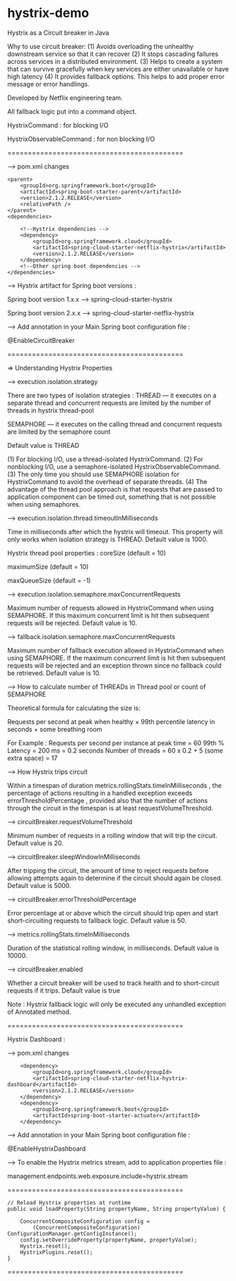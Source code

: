 # hystrix-demo

Hystrix as a Circuit breaker in Java

Why to use circuit breaker:
(1) Avoids overloading the unhealthy downstream service so that it can recover
(2) It stops cascading failures across services in a distributed environment.
(3) Helps to create a system that can survive gracefully when key services are either unavailable or have high latency
(4) It provides fallback options. This helps to add proper error message or error handlings.

Developed by Netflix engineering team.

All fallback logic put into a command object.

HystrixCommand : for blocking I/O

HystrixObservableCommand : for non blocking I/O


===========================================


--> pom.xml changes

    <parent>
        <groupId>org.springframework.boot</groupId>
        <artifactId>spring-boot-starter-parent</artifactId>
        <version>2.1.2.RELEASE</version>
        <relativePath />
    </parent>
    <dependencies>

        <!--Hystrix dependencies -->
        <dependency>
            <groupId>org.springframework.cloud</groupId>
            <artifactId>spring-cloud-starter-netflix-hystrix</artifactId>
            <version>2.1.2.RELEASE</version>
        </dependency>
        <!--Other spring boot dependencies -->
    </dependencies>


--> Hystrix artifact for Spring boot versions :

Spring boot version 1.x.x --> spring-cloud-starter-hystrix

Spring boot version 2.x.x --> spring-cloud-starter-netflix-hystrix 


--> Add annotation in your Main Spring boot configuration file :

@EnableCircuitBreaker


===========================================


=> Understanding Hystrix Properties

--> execution.isolation.strategy

There are two types of isolation strategies :
THREAD — it executes on a separate thread and concurrent requests are limited by
        the number of threads in hystrix thread-pool
	
SEMAPHORE — it executes on the calling thread and concurrent requests are limited by the semaphore count

Default value is THREAD


(1) For blocking I/O, use a thread-isolated HystrixCommand.
(2) For nonblocking I/O, use a semaphore-isolated HystrixObservableCommand.
(3) The only time you should use SEMAPHORE isolation for HystrixCommand to avoid the overhead of separate threads.
(4) The advantage of the thread pool approach is that requests that are passed to application component can be timed out, something that is not possible when using semaphores.


--> execution.isolation.thread.timeoutInMilliseconds

Time in milliseconds after which the hystrix will timeout.
This property will only works when isolation strategy is THREAD.
Default value is 1000.


Hystrix thread pool properties :
coreSize              (default = 10)

maximumSize    (default = 10)

maxQueueSize   (default = -1)


--> execution.isolation.semaphore.maxConcurrentRequests

Maximum number of requests allowed in HystrixCommand when using SEMAPHORE.
If this maximum concurrent limit is hit then subsequent requests will be rejected.
Default value is 10.


--> fallback.isolation.semaphore.maxConcurrentRequests

Maximum number of fallback execution allowed in HystrixCommand when using SEMAPHORE.
If the maximum concurrent limit is hit then subsequent requests will be rejected and
   an exception thrown since no fallback could be retrieved.
Default value is 10.


--> How to calculate number of THREADs in Thread pool or count of SEMAPHORE

Theoretical formula for calculating the size is:

Requests per second at peak when healthy × 99th percentile latency in seconds + some breathing room

For Example :
Requests per second per instance at peak time = 60
99th % Latency = 200 ms = 0.2 seconds
Number of threads = 60 x 0.2 + 5 (some extra space) = 17


--> How Hystrix trips circuit

Within a timespan of duration metrics.rollingStats.timeInMilliseconds ,
the percentage of actions resulting in a handled exception exceeds errorThresholdPercentage ,
provided also that the number of actions through the circuit in the timespan is at least requestVolumeThreshold.


--> circuitBreaker.requestVolumeThreshold

Minimum number of requests in a rolling window that will trip the circuit.
Default value is 20.

--> circuitBreaker.sleepWindowInMilliseconds

After tripping the circuit, the amount of time to reject requests before allowing attempts again to determine if the circuit should again be closed.
Default value is 5000.


--> circuitBreaker.errorThresholdPercentage

Error percentage at or above which the circuit should trip open and start short-circuiting requests to fallback logic.
Default value is 50.


--> metrics.rollingStats.timeInMilliseconds

Duration of the statistical rolling window, in milliseconds.
Default value is 10000.

--> circuitBreaker.enabled

Whether a circuit breaker will be used to track health and to short-circuit requests if it trips.
Default value is true


Note : Hystrix fallback logic will only be executed any unhandled exception of Annotated method.


===========================================

Hystrix Dashboard :

--> pom.xml changes

        <dependency>
			<groupId>org.springframework.cloud</groupId>
			<artifactId>spring-cloud-starter-netflix-hystrix-dashboard</artifactId>
			<version>2.1.2.RELEASE</version>
		</dependency>
		<dependency>
			<groupId>org.springframework.boot</groupId>
			<artifactId>spring-boot-starter-actuator</artifactId>
		</dependency>


--> Add annotation in your Main Spring boot configuration file :

@EnableHystrixDashboard


--> To enable the Hystrix metrics stream, add to application properties file :

management.endpoints.web.exposure.include=hystrix.stream


===========================================

    // Reload Hystrix properties at runtime
	public void loadProperty(String propertyName, String propertyValue) {

		ConcurrentCompositeConfiguration config =
			(ConcurrentCompositeConfiguration) ConfigurationManager.getConfigInstance();
		config.setOverrideProperty(propertyName, propertyValue);
		Hystrix.reset();
		HystrixPlugins.reset();
	}


===========================================